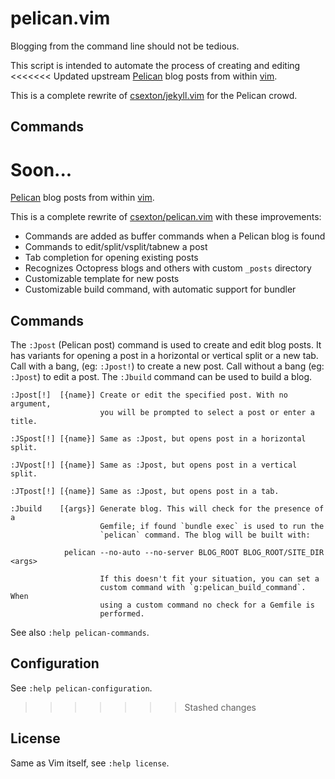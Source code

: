 # pelican.vim

Blogging from the command line should not be tedious.

This script is intended to automate the process of creating and editing
<<<<<<< Updated upstream
[Pelican](http://getpelican.com/) blog posts from within
[vim](http://www.vim.org/).

This is a complete rewrite of
[csexton/jekyll.vim](https://github.com/csexton/jekyll.vim/) for the Pelican crowd.

## Commands

Soon...
=======
[Pelican](http://pelicanrb.com/) blog posts from within
[vim](http://www.vim.org/).

This is a complete rewrite of
[csexton/pelican.vim](https://github.com/csexton/pelican.vim/) with these
improvements:

* Commands are added as buffer commands when a Pelican blog is found
* Commands to edit/split/vsplit/tabnew a post
* Tab completion for opening existing posts
* Recognizes Octopress blogs and others with custom `_posts` directory
* Customizable template for new posts
* Customizable build command, with automatic support for bundler

## Commands

The `:Jpost` (Pelican post) command is used to create and edit blog posts. It
has variants for opening a post in a horizontal or vertical split or a new
tab. Call with a bang, (eg: `:Jpost!`) to create a new post. Call without a
bang (eg: `:Jpost`) to edit a post. The `:Jbuild` command can be used to build
a blog.

    :Jpost[!]  [{name}] Create or edit the specified post. With no argument,
                        you will be prompted to select a post or enter a title.

    :JSpost[!] [{name}] Same as :Jpost, but opens post in a horizontal split.

    :JVpost[!] [{name}] Same as :Jpost, but opens post in a vertical split.

    :JTpost[!] [{name}] Same as :Jpost, but opens post in a tab.

    :Jbuild    [{args}] Generate blog. This will check for the presence of a
                        Gemfile; if found `bundle exec` is used to run the
                        `pelican` command. The blog will be built with:

                pelican --no-auto --no-server BLOG_ROOT BLOG_ROOT/SITE_DIR <args>

                        If this doesn't fit your situation, you can set a
                        custom command with `g:pelican_build_command`. When
                        using a custom command no check for a Gemfile is
                        performed.

See also `:help pelican-commands`.

## Configuration

See `:help pelican-configuration`.
>>>>>>> Stashed changes

## License

Same as Vim itself, see `:help license`.
